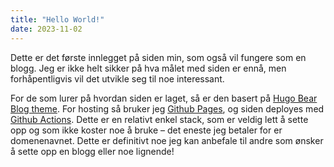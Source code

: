 ```yaml
---
title: "Hello World!"
date: 2023-11-02
---
```


Dette er det første innlegget på siden min, som også vil fungere som en blogg. Jeg er ikke helt sikker på hva målet med siden er ennå, men forhåpentligvis vil det utvikle seg til noe interessant.

For de som lurer på hvordan siden er laget, så er den basert på [Hugo Bear Blog theme](https://github.com/janraasch/hugo-bearblog/). For hosting så bruker jeg [Github Pages](https://pages.github.com/), og siden deployes med [Github Actions](https://github.com/features/actions). Dette er en relativt enkel stack, som er veldig lett å sette opp og som ikke koster noe å bruke – det eneste jeg betaler for er domenenavnet. Dette er definitivt noe jeg kan anbefale til andre som ønsker å sette opp en blogg eller noe lignende!
